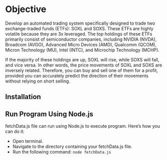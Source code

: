 # Objective

Develop an automated trading system specifically designed to trade two exchange-traded funds (ETFs): SOXL and SOXS. These ETFs are highly volatile because they are 3x leveraged. The top holdings of these ETFs primarily consist of semiconductor companies, including NVIDIA (NVDA), Broadcom (AVGO), Advanced Micro Devices (AMD), Qualcomm (QCOM), Micron Technology (MU), Intel (INTC), and Microchip Technology (MCHP).

If the majority of these holdings are up, SOXL will rise, while SOXS will fall, and vice versa. In other words, the price movements of SOXL and SOXS are inversely related. Therefore, you can buy and sell one of them for a profit, provided you can accurately predict the direction of their movements without relying on short selling.

## Installation

## Run Program Using Node.js

fetchData.js file can run using Node.js to execute program. Here’s how you can do it:

- Open terminal.
- Navigate to the directory containing your fetchData.js file.
- Run the following command:
```node fetchData.js```
